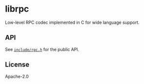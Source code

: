 # librpc

Low-level RPC codec implemented in C for wide language support.

## API

See [`include/rpc.h`](include/rpc.h) for the public API.

## License

Apache-2.0
